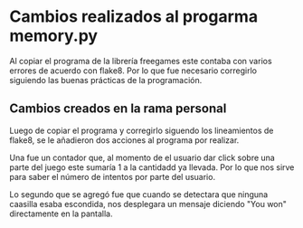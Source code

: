 # Cambios realizados al progarma memory.py

Al copiar el programa de la librería freegames este contaba con varios errores de acuerdo 
con flake8. Por lo que fue necesario corregirlo siguiendo las buenas prácticas de la 
programación.

## Cambios creados en la rama personal
Luego de copiar el programa y corregirlo siguendo los lineamientos de flake8, se 
le añadieron dos acciones al programa por realizar. 

Una fue un contador que, al momento de el usuario dar click sobre una parte del juego este
sumaría 1 a la cantidadd ya llevada. Por lo que nos sirve para saber el número de intentos
por parte del usuario.

Lo segundo que se agregó fue que cuando se detectara que ninguna caasilla esaba escondida,
nos desplegara un mensaje diciendo "You won" directamente en la pantalla. 

